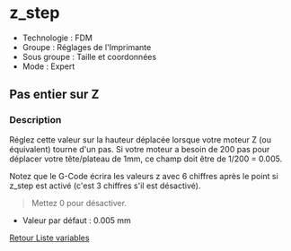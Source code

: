 # z_step

* Technologie : FDM
* Groupe :  Réglages de l'Imprimante
* Sous groupe : Taille et coordonnées
* Mode : Expert

## Pas entier sur Z

### Description

Réglez cette valeur sur la hauteur déplacée lorsque votre moteur Z (ou équivalent) tourne d'un pas. 
Si votre moteur a besoin de 200 pas pour déplacer votre tête/plateau de 1mm, ce champ doit être de 1/200 = 0.005.

Notez que le G-Code écrira les valeurs z avec 6 chiffres après le point si z_step est activé (c'est 3 chiffres s'il est désactivé).

> Mettez 0 pour désactiver.

* Valeur par défaut : 0.005 mm

[Retour Liste variables](variable_list.md)